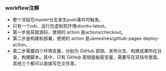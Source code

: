 ### workflow注解

- 整个流程在master分支发生push事件时触发。
- 只有一个job，运行在虚拟机环境ubuntu-latest。
- 第一步是获取源码，使用的 action 是actions/checkout。
- 第二步是构建和部署，使用的 action 是JamesIves/github-pages-deploy-action。
- 第二步需要四个环境变量，分别为 GitHub 密钥、发布分支、构建成果所在目录、构建脚本。其中，只有 GitHub 密钥是秘密变量，需要写在双括号里面，其他三个都可以直接写在文件里。